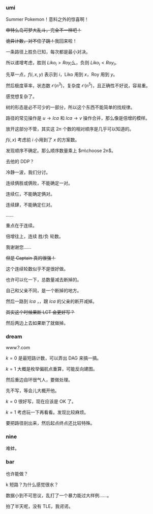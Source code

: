 ### umi

Summer Pokemon！意料之外的惊喜啊！

~~申特么岛可梦大乱斗，完全不一样吧！~~

~~诡异计数，对不住了跳！~~我回来啦！

一条路径上胜负已知，每次都是最小对决。

所以递增考虑，胜则 $Liko_i>Roy_i$么，负则 $Liko_i<Roy_i$。

先草一点，$f(i,x,y)$ 表示到 $i$，Liko 用到 $x$，Roy 用到 $y$。

然后极度草率，状态数 $\mathcal{O}(n^3)$，复杂度 $\mathcal{O}(n^5)$，且正确性不好说，容易重。

感觉想复杂了。

树的形态是必不可少的一部分，所以这个东西不能简单的找规律。

路径的常见操作是 $u \to lca$ 和 $lca\to v$ 操作合并，那么像是倍增的模样。

放开这部分不管，其实这 $2n$ 个数的相对顺序是几乎可以知道的。

$f(i,x)$ 考虑前 $i$ 小用到了 $x$ 的方案数。

发现顺序不确定。那么顺序数量乘上 $m\choose 2n$。

去他的 DDP？

冷静一波，我们分讨。

连续俩胜或俩败，不能确定一对。

连续仨，不能确定俩对。

连续肆，不能确定仨对。

……

重点在于连续。

倍增往上，连续 胜/负 轮数。

我谢谢您……

~~但是 Captain 真的很强！~~

这个连续轮数似乎不是很好做。

也许可以化一下，总数量减去断掉的。

自己和父亲不同，是一个断掉的地方。

然后一路到 $lca$ ，，跟 $lca$ 的父亲的断开减掉。

~~其实这个时候果断 LCT 会更好写？~~

然后两边上去如果断了就做掉。

### dream

www.?.com

$k=0$ 是最短路计数，可以弄出 DAG 来搞一搞。

$k=1$ 大概是枚举偏航点重算，可能反向建图。

然后重边自环很气人，要做处理。

先不写，等会儿大概开他。

$k=0$ 很好写，现在应该是 OK 了。

$k=1$ 考虑玩一下再看看。发现比较麻烦。

要把路径剖出来，然后起点终点还比较特殊。

### nine

难蚌。

### bar

也许能做？

k 短路？为什么感觉很水？

数据小到不可思议，乱打了一个暴力能过大样例……。

拍了半天呢，没有 TLE，我谔谔。